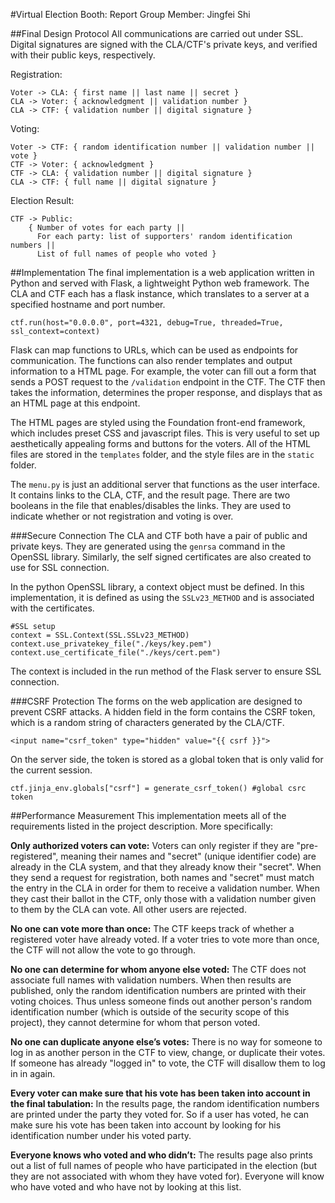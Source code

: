 #Virtual Election Booth: Report
Group Member: Jingfei Shi

##Final Design Protocol
All communications are carried out under SSL. Digital signatures are signed with the CLA/CTF's private keys, and verified with their public keys, respectively.

Registration:

	Voter -> CLA: { first name || last name || secret }
	CLA -> Voter: { acknowledgment || validation number }
	CLA -> CTF: { validation number || digital signature }

Voting:

	Voter -> CTF: { random identification number || validation number || vote }
	CTF -> Voter: { acknowledgment }
	CTF -> CLA: { validation number || digital signature }
	CLA -> CTF: { full name || digital signature }

Election Result:

	CTF -> Public:
		{ Number of votes for each party ||
		  For each party: list of supporters' random identification numbers ||
		  List of full names of people who voted }

##Implementation
The final implementation is a web application written in Python and served with Flask, a lightweight Python web framework. The CLA and CTF each has a flask instance, which translates to a server at a specified hostname and port number.

	ctf.run(host="0.0.0.0", port=4321, debug=True, threaded=True, ssl_context=context)

Flask can map functions to URLs, which can be used as endpoints for communication. The functions can also render templates and output information to a HTML page. For example, the voter can fill out a form that sends a POST request to the `/validation` endpoint in the CTF. The CTF then takes the information, determines the proper response, and displays that as an HTML page at this endpoint.

The HTML pages are styled using the Foundation front-end framework, which includes preset CSS and javascript files. This is very useful to set up aesthetically appealing forms and buttons for the voters. All of the HTML files are stored in the `templates` folder, and the style files are in the `static` folder.

The `menu.py` is just an additional server that functions as the user interface. It contains links to the CLA, CTF, and the result page. There are two booleans in the file that enables/disables the links. They are used to indicate whether or not registration and voting is over.

###Secure Connection
The CLA and CTF both have a pair of public and private keys. They are generated using the `genrsa` command in the OpenSSL library. Similarly, the self signed certificates are also created to use for SSL connection.

In the python OpenSSL library, a context object must be defined. In this implementation, it is defined as using the `SSLv23_METHOD` and is associated with the certificates.

```
#SSL setup
context = SSL.Context(SSL.SSLv23_METHOD)
context.use_privatekey_file("./keys/key.pem")
context.use_certificate_file("./keys/cert.pem")
```
The context is included in the run method of the Flask server to ensure SSL connection.

###CSRF Protection
The forms on the web application are designed to prevent CSRF attacks. A hidden field in the form contains the CSRF token, which is a random string of characters generated by the CLA/CTF.

	<input name="csrf_token" type="hidden" value="{{ csrf }}">

On the server side, the token is stored as a global token that is only valid for the current session.

	ctf.jinja_env.globals["csrf"] = generate_csrf_token() #global csrc token

##Performance Measurement
This implementation meets all of the requirements listed in the project description. More specifically:

**Only authorized voters can vote:**
Voters can only register if they are "pre-registered", meaning their names and "secret" (unique identifier code) are already in the CLA system, and that they already know their "secret". When they send a request for registration, both names and "secret" must match the entry in the CLA in order for them to receive a validation number. When they cast their ballot in the CTF, only those with a validation number given to them by the CLA can vote. All other users are rejected.

**No one can vote more than once:** The CTF keeps track of whether a registered voter have already voted. If a voter tries to vote more than once, the CTF will not allow the vote to go through.

**No one can determine for whom anyone else voted:** The CTF does not associate full names with validation numbers. When then results are published, only the random identification numbers are printed with their voting choices. Thus unless someone finds out another person's random identification number (which is outside of the security scope of this project), they cannot determine for whom that person voted.

**No one can duplicate anyone else’s votes:** There is no way for someone to log in as another person in the CTF to view, change, or duplicate their votes. If someone has already "logged in" to vote, the CTF will disallow them to log in in again.

**Every voter can make sure that his vote has been taken into account in the final tabulation:** In the results page, the random identification numbers are printed under the party they voted for. So if a user has voted, he can make sure his vote has been taken into account by looking for his identification number under his voted party.

**Everyone knows who voted and who didn’t:** The results page also prints out a list of full names of people who have participated in the election (but they are not associated with whom they have voted for). Everyone will know who have voted and who have not by looking at this list.
